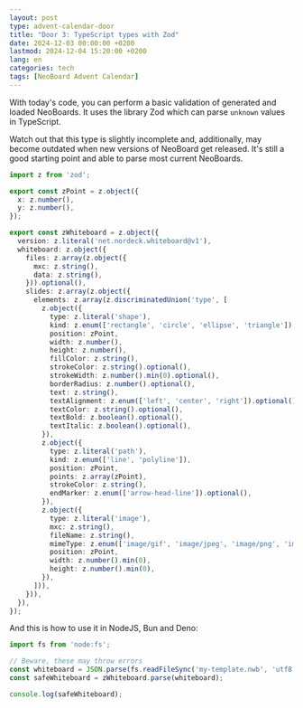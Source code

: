 ```yaml
---
layout: post
type: advent-calendar-door
title: "Door 3: TypeScript types with Zod"
date: 2024-12-03 00:00:00 +0200
lastmod: 2024-12-04 15:20:00 +0200
lang: en
categories: tech
tags: [NeoBoard Advent Calendar]
---
```


With today's code, you can perform a basic validation of generated and loaded NeoBoards. It uses the library Zod which can parse `unknown` values in TypeScript.

Watch out that this type is slightly incomplete and, additionally, may become outdated when new versions of NeoBoard get released. It's still a good starting point and able to parse most current NeoBoards.

```ts
import z from 'zod';

export const zPoint = z.object({
  x: z.number(),
  y: z.number(),
});

export const zWhiteboard = z.object({
  version: z.literal('net.nordeck.whiteboard@v1'),
  whiteboard: z.object({
    files: z.array(z.object({
      mxc: z.string(),
      data: z.string(),
    })).optional(),
    slides: z.array(z.object({
      elements: z.array(z.discriminatedUnion('type', [
        z.object({
          type: z.literal('shape'),
          kind: z.enum(['rectangle', 'circle', 'ellipse', 'triangle']),
          position: zPoint,
          width: z.number(),
          height: z.number(),
          fillColor: z.string(),
          strokeColor: z.string().optional(),
          strokeWidth: z.number().min(0).optional(),
          borderRadius: z.number().optional(),
          text: z.string(),
          textAlignment: z.enum(['left', 'center', 'right']).optional(),
          textColor: z.string().optional(),
          textBold: z.boolean().optional(),
          textItalic: z.boolean().optional(),
        }),
        z.object({
          type: z.literal('path'),
          kind: z.enum(['line', 'polyline']),
          position: zPoint,
          points: z.array(zPoint),
          strokeColor: z.string(),
          endMarker: z.enum(['arrow-head-line']).optional(),
        }),
        z.object({
          type: z.literal('image'),
          mxc: z.string(),
          fileName: z.string(),
          mimeType: z.enum(['image/gif', 'image/jpeg', 'image/png', 'image/svg+xml']).optional(),
          position: zPoint,
          width: z.number().min(0),
          height: z.number().min(0),
        }),
      ])),
    })),
  }),
});
```

And this is how to use it in NodeJS, Bun and Deno:

```ts
import fs from 'node:fs';

// Beware, these may throw errors
const whiteboard = JSON.parse(fs.readFileSync('my-template.nwb', 'utf8'));
const safeWhiteboard = zWhiteboard.parse(whiteboard);

console.log(safeWhiteboard);
```
